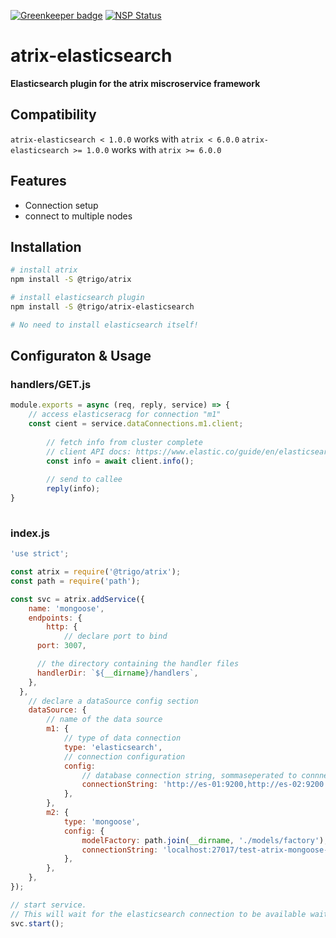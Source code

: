 [![Greenkeeper badge](https://badges.greenkeeper.io/trigo-at/atrix-elasticsearch.svg?token=9a1e9450aab3759996e06b1b9479814c2a7655e744657200467c6b91f0201c8b)](https://greenkeeper.io/)
[![NSP Status](https://nodesecurity.io/orgs/trigo-gmbh/projects/1b900982-8273-4d45-a9ef-d6414b1bf3c4/badge)](https://nodesecurity.io/orgs/trigo-gmbh/projects/1b900982-8273-4d45-a9ef-d6414b1bf3c4)

# atrix-elasticsearch

**Elasticsearch plugin for the atrix miscroservice framework**

## Compatibility

`atrix-elasticsearch < 1.0.0` works with `atrix < 6.0.0`
`atrix-elasticsearch >= 1.0.0` works with `atrix >= 6.0.0`

## Features

* Connection setup
* connect to multiple nodes

## Installation

```bash
# install atrix
npm install -S @trigo/atrix

# install elasticsearch plugin
npm install -S @trigo/atrix-elasticsearch

# No need to install elasticsearch itself!
```
## Configuraton & Usage

### handlers/GET.js
```javascript
module.exports = async (req, reply, service) => {
    // access elasticseracg for connection "m1"
    const cient = service.dataConnections.m1.client;
		
		// fetch info from cluster complete 
		// client API docs: https://www.elastic.co/guide/en/elasticsearch/client/javascript-api/current/index.html
		const info = await client.info(); 
		
		// send to callee
		reply(info);
}
		
```


### index.js
```javascript
'use strict';

const atrix = require('@trigo/atrix');
const path = require('path');

const svc = atrix.addService({
	name: 'mongoose', 
    endpoints: {
        http: {
            // declare port to bind
      port: 3007,

      // the directory containing the handler files
      handlerDir: `${__dirname}/handlers`,
    },
  },
    // declare a dataSource config section
    dataSource: {
        // name of the data source
        m1: {
            // type of data connection
            type: 'elasticsearch',
            // connection configuration
            config: 
                // database connection string, sommaseperated to connnect several nodes
                connectionString: 'http://es-01:9200,http://es-02:9200',
            },
        },
        m2: {
            type: 'mongoose',
            config: {
                modelFactory: path.join(__dirname, './models/factory'),
                connectionString: 'localhost:27017/test-atrix-mongoose-m2',
            },
        },
    },
});

// start service. 
// This will wait for the elasticsearch connection to be available waits for cluster state 'yellow' before starting up. 
svc.start();
```
